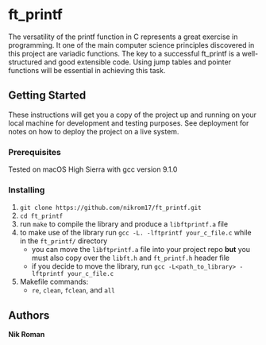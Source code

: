# ft_printf

The versatility of the printf function in C represents a great exercise in programming. It one of the main computer science principles discovered in this project are variadic functions. The key to a successful ft_printf is a well-structured and good extensible code. Using jump tables and pointer functions will be essential in achieving this task.

## Getting Started

These instructions will get you a copy of the project up and running on your local machine for development and testing purposes. See deployment for notes on how to deploy the project on a live system.

### Prerequisites

Tested on macOS High Sierra with gcc version 9.1.0

### Installing

1. `git clone https://github.com/nikrom17/ft_printf.git`
2. `cd ft_printf`
3. run `make` to compile the library and produce a `libftprintf.a` file
4. to make use of the library run `gcc -L. -lftprintf your_c_file.c` while in the `ft_printf/` directory
	* you can move the `libftprintf.a` file into your project repo **but** you must also copy over the `libft.h` and `ft_printf.h` header file
	* if you decide to move the library, run `gcc -L<path_to_library> -lftprintf your_c_file.c`
5. Makefile commands:
	* `re`, `clean`, `fclean`, and `all`

## Authors

**Nik Roman**
